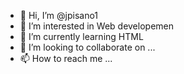 - 👋 Hi, I’m @jpisano1
- 👀 I’m interested in Web developemen
- 🌱 I’m currently learning HTML
- 💞️ I’m looking to collaborate on ...
- 📫 How to reach me ...

<!---
jpisano1/jpisano1 is a ✨ special ✨ repository because its `README.md` (this file) appears on your GitHub profile.
You can click the Preview link to take a look at your changes.
--->
